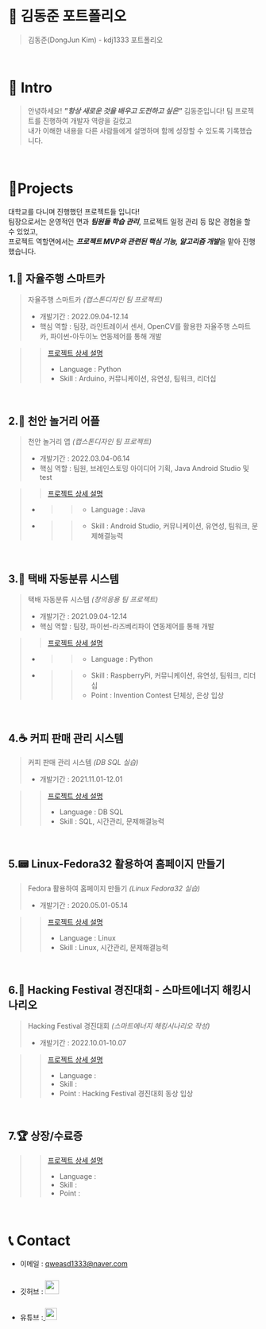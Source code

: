 # 📜 김동준 포트폴리오

> 김동준(DongJun Kim) - kdj1333 포트폴리오

<br />

# 👋 Intro

> 안녕하세요! ***"항상 새로운 것을 배우고 도전하고 싶은"*** 김동준입니다!
> 팀 프로젝트를 진행하여 개발자 역량을 길렀고  
> 내가 이해한 내용을 다른 사람들에게 설명하며 함께 성장할 수 있도록 기록했습니다.  

<br />

# 📝Projects
대학교를 다니며 진행했던 프로젝트들 입니다!  
팀장으로서는 운영적인 면과 ***팀원들 학습 관리***, 프로젝트 일정 관리 등 많은 경험을 할 수 있었고,  
프로젝트 역할면에서는 ***프로젝트 MVP와 관련된 핵심 기능, 알고리즘 개발***을 맡아 진행했습니다.

## 1.🚗 자율주행 스마트카

> 자율주행 스마트카 _(캡스톤디자인 팀 프로젝트)_
> - 개발기간 : 2022.09.04-12.14
> - 핵심 역할 : 팀장, 라인트레이서 센서, OpenCV를 활용한 자율주행 스마트카, 파이썬-아두이노 연동제어를 통해 개발

>> [프로젝트 상세 설명](https://github.com/kdj1333/-autonomous-driving)  
>> - Language : Python
>> - Skill : Arduino, 커뮤니케이션, 유연성, 팀워크, 리더십

<br />

## 2.📱 천안 놀거리 어플

> 천안 놀거리 앱 _(캡스톤디자인 팀 프로젝트)_
> - 개발기간 : 2022.03.04-06.14
> - 핵심 역할 : 팀원, 브레인스토밍 아이디어 기획, Java Android Studio 및 test

>> [프로젝트 상세 설명](https://github.com/kdj1333/-Cheonan-app) 
> - >> - Language : Java
> - >> - Skill : Android Studio, 커뮤니케이션, 유연성, 팀워크, 문제해결능력

<br />

## 3.🎁 택배 자동분류 시스템

> 택배 자동분류 시스템 _(창의응용 팀 프로젝트)_
> - 개발기간 : 2021.09.04-12.14
> - 핵심 역할 : 팀장, 파이썬-라즈베리파이 연동제어를 통해 개발

>> [프로젝트 상세 설명](https://github.com/kdj1333/Delivery-sorting-system) 
> - >> - Language : Python
> - >> - Skill : RaspberryPi, 커뮤니케이션, 유연성, 팀워크, 리더십
>   >> - Point : Invention Contest 단체상, 은상 입상

<br />

## 4.☕ 커피 판매 관리 시스템

> 커피 판매 관리 시스템 _(DB SQL 실습)_
> - 개발기간 : 2021.11.01-12.01

>> [프로젝트 상세 설명](https://github.com/kdj1333/coffee-sell)  
>> - Language : DB SQL
>> - Skill : SQL, 시간관리, 문제해결능력

<br />

## 5.📟 Linux-Fedora32 활용하여 홈페이지 만들기

> Fedora 활용하여 홈페이지 만들기 _(Linux Fedora32 실습)_
> - 개발기간 : 2020.05.01-05.14

>> [프로젝트 상세 설명](https://github.com/kdj1333/linux-fedora32)  
>> - Language : Linux
>> - Skill : Linux, 시간관리, 문제해결능력

<br />

## 6.📃 Hacking Festival 경진대회 - 스마트에너지 해킹시나리오

> Hacking Festival 경진대회 _(스마트에너지 해킹시나리오 작성)_
> - 개발기간 : 2022.10.01-10.07

>> [프로젝트 상세 설명](https://github.com/kdj1333/hacking-scenario)  
>> - Language : 
>> - Skill :
>> - Point : Hacking Festival 경진대회 동상 입상

<br />

## 7.🏆 상장/수료증


>> [프로젝트 상세 설명](https://github.com/kdj1333/certificate)  
>> - Language : 
>> - Skill :
>> - Point : 

<br />




# 📞 Contact

- 이메일 : qweasd1333@naver.com
  
- 깃허브 : <a href="https://github.com/kdj1333">
  <img src="https://user-images.githubusercontent.com/68724828/185908612-22f4d219-78a7-4de7-bb02-deecaa63bffa.png" height="28px" style="margin-top: 10px" />
  </a>
  
- 유튜브 :<a href="https://www.youtube.com/@user-ql8xh2zv8f/playlists">
  <img src="https://user-images.githubusercontent.com/1569988/159397141-21463bc2-2acf-416b-aa15-235664556f34.png" height="24px" style="margin-top: 10px" />
  </a>

